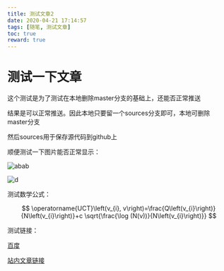 ```yaml
---
title: 测试文章2
date: 2020-04-21 17:14:57
tags: [随笔, 测试文章]
toc: true
reward: true
---
```


# 测试一下文章

这个测试是为了测试在本地删除master分支的基础上，还能否正常推送

结果是可以正常推送。因此本地只要留一个sources分支即可，本地可删除master分支

然后sources用于保存源代码到github上

顺便测试一下图片能否正常显示：

![abab](https://cdn.jsdelivr.net/gh/ysl970629/public_picture_bed_01@latest//img/20200421172021.png)

![d](https://cdn.jsdelivr.net/gh/ysl970629/public_picture_bed_01@latest//img/00头像.jpg)

测试数学公式：

$$
\operatorname{UCT}\left(v_{i}, v\right)=\frac{Q\left(v_{i}\right)}{N\left(v_{i}\right)}+c \sqrt{\frac{\log (N(v))}{N\left(v_{i}\right)}}
$$

测试链接：

[百度](http://www.baidu.com) 

[站内文章链接](http://ysl970629.github.io/2020/04/21/测试文章题目/) 